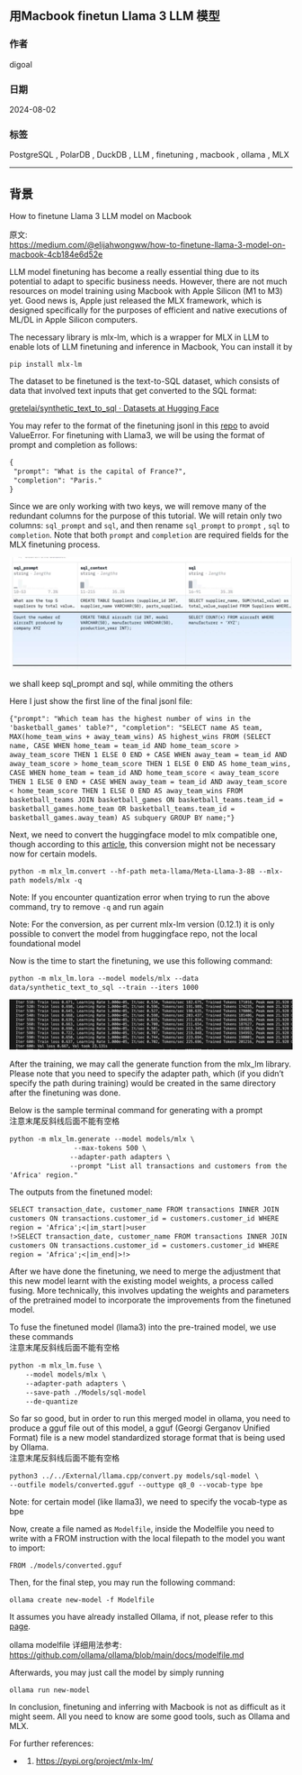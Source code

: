 ## 用Macbook finetun Llama 3 LLM 模型    
                                                                    
### 作者                                        
digoal                                        
                                               
### 日期                                             
2024-08-02                                        
                                            
### 标签                                          
PostgreSQL , PolarDB , DuckDB , LLM , finetuning , macbook , ollama , MLX              
                                                                   
----                                            
                                                          
## 背景       
  
How to finetune Llama 3 LLM model on Macbook  
  
原文:   
https://medium.com/@elijahwongww/how-to-finetune-llama-3-model-on-macbook-4cb184e6d52e  
  
LLM model finetuning has become a really essential thing due to its potential to adapt to specific business needs. However, there are not much resources on model training using Macbook with Apple Silicon (M1 to M3) yet. Good news is, Apple just released the MLX framework, which is designed specifically for the purposes of efficient and native executions of ML/DL in Apple Silicon computers.  
  
The necessary library is mlx-lm, which is a wrapper for MLX in LLM to enable lots of LLM finetuning and inference in Macbook, You can install it by  
```  
pip install mlx-lm  
```  
  
The dataset to be finetuned is the text-to-SQL dataset, which consists of data that involved text inputs that get converted to the SQL format:  
  
[gretelai/synthetic_text_to_sql · Datasets at Hugging Face](https://huggingface.co/datasets/gretelai/synthetic_text_to_sql)  
  
You may refer to the format of the finetuning jsonl in this [repo](https://github.com/ml-explore/mlx-examples/blob/main/llms/mlx_lm/LORA.md#data) to avoid ValueError. For finetuning with Llama3, we will be using the format of prompt and completion as follows:  
```  
{  
 "prompt": "What is the capital of France?",  
 "completion": "Paris."  
}  
```  
  
Since we are only working with two keys, we will remove many of the redundant columns for the purpose of this tutorial. We will retain only two columns: `sql_prompt` and `sql`, and then rename `sql_prompt` to `prompt` , `sql` to `completion`. Note that both `prompt` and `completion` are required fields for the MLX finetuning process.  
  
![pic](20240802_01_pic_001.jpg)  
  
we shall keep sql_prompt and sql, while ommiting the others  
  
Here I just show the first line of the final jsonl file:  
```  
{"prompt": "Which team has the highest number of wins in the 'basketball_games' table?", "completion": "SELECT name AS team, MAX(home_team_wins + away_team_wins) AS highest_wins FROM (SELECT name, CASE WHEN home_team = team_id AND home_team_score > away_team_score THEN 1 ELSE 0 END + CASE WHEN away_team = team_id AND away_team_score > home_team_score THEN 1 ELSE 0 END AS home_team_wins, CASE WHEN home_team = team_id AND home_team_score < away_team_score THEN 1 ELSE 0 END + CASE WHEN away_team = team_id AND away_team_score < home_team_score THEN 1 ELSE 0 END AS away_team_wins FROM basketball_teams JOIN basketball_games ON basketball_teams.team_id = basketball_games.home_team OR basketball_teams.team_id = basketball_games.away_team) AS subquery GROUP BY name;"}  
```  
  
Next, we need to convert the huggingface model to mlx compatible one, though according to this [article](https://apeatling.com/articles/part-3-fine-tuning-your-llm-using-the-mlx-framework/), this conversion might not be necessary now for certain models.  
```  
python -m mlx_lm.convert --hf-path meta-llama/Meta-Llama-3-8B --mlx-path models/mlx -q   
```  
  
>  
Note: If you encounter quantization error when trying to run the above command, try to remove `-q` and run again  
  
>  
Note: For the conversion, as per current mlx-lm version (0.12.1) it is only possible to convert the model from huggingface repo, not the local foundational model  
  
  
Now is the time to start the finetuning, we use this following command:  
```  
python -m mlx_lm.lora --model models/mlx --data data/synthetic_text_to_sql --train --iters 1000  
```  
  
![pic](20240802_01_pic_002.jpg)  
  
After the training, we may call the generate function from the mlx_lm library. Please note that you need to specify the adapter path, which (if you didn’t specify the path during training) would be created in the same directory after the finetuning was done.  
  
Below is the sample terminal command for generating with a prompt  
注意末尾反斜线后面不能有空格  
```  
python -m mlx_lm.generate --model models/mlx \  
                --max-tokens 500 \  
               --adapter-path adapters \  
               --prompt "List all transactions and customers from the 'Africa' region."  
```  
  
The outputs from the finetuned model:  
```  
SELECT transaction_date, customer_name FROM transactions INNER JOIN customers ON transactions.customer_id = customers.customer_id WHERE region = 'Africa';<|im_start|>user  
!>SELECT transaction_date, customer_name FROM transactions INNER JOIN customers ON transactions.customer_id = customers.customer_id WHERE region = 'Africa';<|im_end|>!>  
```  
  
After we have done the finetuning, we need to merge the adjustment that this new model learnt with the existing model weights, a process called fusing. More technically, this involves updating the weights and parameters of the pretrained model to incorporate the improvements from the finetuned model.  
  
To fuse the finetuned model (llama3) into the pre-trained model, we use these commands  
注意末尾反斜线后面不能有空格  
```  
python -m mlx_lm.fuse \  
    --model models/mlx \  
    --adapter-path adapters \  
    --save-path ./Models/sql-model  
    --de-quantize  
```  
  
So far so good, but in order to run this merged model in ollama, you need to produce a gguf file out of this model, a gguf (Georgi Gerganov Unified Format) file is a new model standardized storage format that is being used by Ollama.  
注意末尾反斜线后面不能有空格  
```  
python3 ../../External/llama.cpp/convert.py models/sql-model \  
--outfile models/converted.gguf --outtype q8_0 --vocab-type bpe  
```  
  
>  
Note: for certain model (like llama3), we need to specify the vocab-type as bpe  
  
  
Now, create a file named as `Modelfile`, inside the Modelfile you need to write with a FROM instruction with the local filepath to the model you want to import:  
```  
FROM ./models/converted.gguf  
```  
  
Then, for the final step, you may run the following command:  
```  
ollama create new-model -f Modelfile  
```  
  
>  
It assumes you have already installed Ollama, if not, please refer to this [page](https://github.com/ollama/ollama).  
  
ollama modelfile 详细用法参考: https://github.com/ollama/ollama/blob/main/docs/modelfile.md    
  
  
Afterwards, you may just call the model by simply running  
```  
ollama run new-model  
```  
  
In conclusion, finetuning and inferring with Macbook is not as difficult as it might seem. All you need to know are some good tools, such as Ollama and MLX.  
  
For further references:  
- 1. https://pypi.org/project/mlx-lm/  
  
